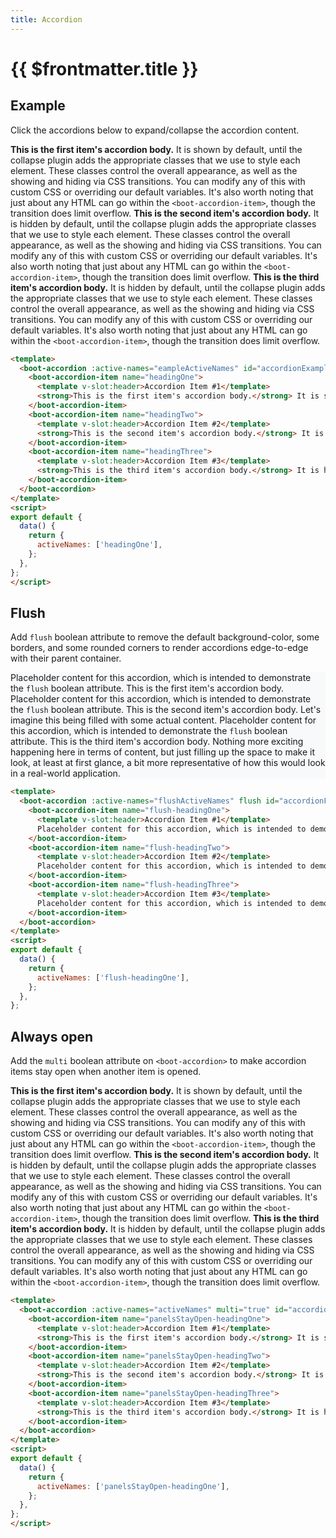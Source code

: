 ```yaml
---
title: Accordion
---
```


<script>
export default {
  data() {
    return {
      eampleActiveNames: ['headingOne'],
      flushActiveNames: ['flush-headingOne'],
      alwaysOpenActiveNames: ['panelsStayOpen-headingOne'],
    };
  },
};
</script>

# {{ $frontmatter.title }}

## Example

Click the accordions below to expand/collapse the accordion content.

<div class="example">
  <boot-accordion :active-names="eampleActiveNames" id="accordionExample">
    <boot-accordion-item name="headingOne">
      <template v-slot:header>Accordion Item #1</template>
      <strong>This is the first item's accordion body.</strong> It is shown by default, until the collapse plugin adds the appropriate classes that we use to style each element. These classes control the overall appearance, as well as the showing and hiding via CSS transitions. You can modify any of this with custom CSS or overriding our default variables. It's also worth noting that just about any HTML can go within the <code>&lt;boot-accordion-item&gt;</code>, though the transition does limit overflow.
    </boot-accordion-item>
    <boot-accordion-item name="headingTwo">
      <template v-slot:header>Accordion Item #2</template>
      <strong>This is the second item's accordion body.</strong> It is hidden by default, until the collapse plugin adds the appropriate classes that we use to style each element. These classes control the overall appearance, as well as the showing and hiding via CSS transitions. You can modify any of this with custom CSS or overriding our default variables. It's also worth noting that just about any HTML can go within the <code>&lt;boot-accordion-item&gt;</code>, though the transition does limit overflow.
    </boot-accordion-item>
    <boot-accordion-item name="headingThree">
      <template v-slot:header>Accordion Item #3</template>
      <strong>This is the third item's accordion body.</strong> It is hidden by default, until the collapse plugin adds the appropriate classes that we use to style each element. These classes control the overall appearance, as well as the showing and hiding via CSS transitions. You can modify any of this with custom CSS or overriding our default variables. It's also worth noting that just about any HTML can go within the <code>&lt;boot-accordion-item&gt;</code>, though the transition does limit overflow.
    </boot-accordion-item>
  </boot-accordion>
</div>

```html
<template>
  <boot-accordion :active-names="eampleActiveNames" id="accordionExample">
    <boot-accordion-item name="headingOne">
      <template v-slot:header>Accordion Item #1</template>
      <strong>This is the first item's accordion body.</strong> It is shown by default, until the collapse plugin adds the appropriate classes that we use to style each element. These classes control the overall appearance, as well as the showing and hiding via CSS transitions. You can modify any of this with custom CSS or overriding our default variables. It's also worth noting that just about any HTML can go within the <code>&lt;boot-accordion-item&gt;</code>, though the transition does limit overflow.
    </boot-accordion-item>
    <boot-accordion-item name="headingTwo">
      <template v-slot:header>Accordion Item #2</template>
      <strong>This is the second item's accordion body.</strong> It is hidden by default, until the collapse plugin adds the appropriate classes that we use to style each element. These classes control the overall appearance, as well as the showing and hiding via CSS transitions. You can modify any of this with custom CSS or overriding our default variables. It's also worth noting that just about any HTML can go within the <code>&lt;boot-accordion-item&gt;</code>, though the transition does limit overflow.
    </boot-accordion-item>
    <boot-accordion-item name="headingThree">
      <template v-slot:header>Accordion Item #3</template>
      <strong>This is the third item's accordion body.</strong> It is hidden by default, until the collapse plugin adds the appropriate classes that we use to style each element. These classes control the overall appearance, as well as the showing and hiding via CSS transitions. You can modify any of this with custom CSS or overriding our default variables. It's also worth noting that just about any HTML can go within the <code>&lt;boot-accordion-item&gt;</code>, though the transition does limit overflow.
    </boot-accordion-item>
  </boot-accordion>
</template>
<script>
export default {
  data() {
    return {
      activeNames: ['headingOne'],
    };
  },
};
</script>
```

## Flush

Add ```flush``` boolean attribute to remove the default background-color, some borders, and some rounded corners to render accordions edge-to-edge with their parent container.

<div class="example" style="background: rgb(248, 249, 250);">
  <boot-accordion :active-names="flushActiveNames" flush id="accordionFlushExample">
    <boot-accordion-item name="flush-headingOne">
      <template v-slot:header>Accordion Item #1</template>
      Placeholder content for this accordion, which is intended to demonstrate the <code>flush</code> boolean attribute. This is the first item's accordion body.
    </boot-accordion-item>
    <boot-accordion-item name="flush-headingTwo">
      <template v-slot:header>Accordion Item #2</template>
      Placeholder content for this accordion, which is intended to demonstrate the <code>flush</code> boolean attribute. This is the second item's accordion body. Let's imagine this being filled with some actual content.
    </boot-accordion-item>
    <boot-accordion-item name="flush-headingThree">
      <template v-slot:header>Accordion Item #3</template>
      Placeholder content for this accordion, which is intended to demonstrate the <code>flush</code> boolean attribute. This is the third item's accordion body. Nothing more exciting happening here in terms of content, but just filling up the space to make it look, at least at first glance, a bit more representative of how this would look in a real-world application.
    </boot-accordion-item>
  </boot-accordion>
</div>

```html
<template>
  <boot-accordion :active-names="flushActiveNames" flush id="accordionFlushExample">
    <boot-accordion-item name="flush-headingOne">
      <template v-slot:header>Accordion Item #1</template>
      Placeholder content for this accordion, which is intended to demonstrate the <code>flush</code> boolean attribute. This is the first item's accordion body.
    </boot-accordion-item>
    <boot-accordion-item name="flush-headingTwo">
      <template v-slot:header>Accordion Item #2</template>
      Placeholder content for this accordion, which is intended to demonstrate the <code>flush</code> boolean attribute. This is the second item's accordion body. Let's imagine this being filled with some actual content.
    </boot-accordion-item>
    <boot-accordion-item name="flush-headingThree">
      <template v-slot:header>Accordion Item #3</template>
      Placeholder content for this accordion, which is intended to demonstrate the <code>flush</code> boolean attribute. This is the third item's accordion body. Nothing more exciting happening here in terms of content, but just filling up the space to make it look, at least at first glance, a bit more representative of how this would look in a real-world application.
    </boot-accordion-item>
  </boot-accordion>
</template>
<script>
export default {
  data() {
    return {
      activeNames: ['flush-headingOne'],
    };
  },
};
```

## Always open

Add the ```multi``` boolean attribute on ```<boot-accordion>``` to make accordion items stay open when another item is opened.

<div class="example">
  <boot-accordion :active-names="alwaysOpenActiveNames" multi id="accordionPanelsStayOpenExample">
    <boot-accordion-item name="#1">
      <template v-slot:header>Accordion Item #1</template>
      <strong>This is the first item's accordion body.</strong> It is shown by default, until the collapse plugin adds the appropriate classes that we use to style each element. These classes control the overall appearance, as well as the showing and hiding via CSS transitions. You can modify any of this with custom CSS or overriding our default variables. It's also worth noting that just about any HTML can go within the <code>&lt;boot-accordion-item&gt;</code>, though the transition does limit overflow.
    </boot-accordion-item>
    <boot-accordion-item name="#2">
      <template v-slot:header>Accordion Item #2</template>
      <strong>This is the second item's accordion body.</strong> It is hidden by default, until the collapse plugin adds the appropriate classes that we use to style each element. These classes control the overall appearance, as well as the showing and hiding via CSS transitions. You can modify any of this with custom CSS or overriding our default variables. It's also worth noting that just about any HTML can go within the <code>&lt;boot-accordion-item&gt;</code>, though the transition does limit overflow.
    </boot-accordion-item>
    <boot-accordion-item name="#3">
      <template v-slot:header>Accordion Item #3</template>
      <strong>This is the third item's accordion body.</strong> It is hidden by default, until the collapse plugin adds the appropriate classes that we use to style each element. These classes control the overall appearance, as well as the showing and hiding via CSS transitions. You can modify any of this with custom CSS or overriding our default variables. It's also worth noting that just about any HTML can go within the <code>&lt;boot-accordion-item&gt;</code>, though the transition does limit overflow.
    </boot-accordion-item>
  </boot-accordion>
</div>

```html
<template>
  <boot-accordion :active-names="activeNames" multi="true" id="accordionPanelsStayOpenExample">
    <boot-accordion-item name="panelsStayOpen-headingOne">
      <template v-slot:header>Accordion Item #1</template>
      <strong>This is the first item's accordion body.</strong> It is shown by default, until the collapse plugin adds the appropriate classes that we use to style each element. These classes control the overall appearance, as well as the showing and hiding via CSS transitions. You can modify any of this with custom CSS or overriding our default variables. It's also worth noting that just about any HTML can go within the <code>&lt;boot-accordion-item&gt;</code>, though the transition does limit overflow.
    </boot-accordion-item>
    <boot-accordion-item name="panelsStayOpen-headingTwo">
      <template v-slot:header>Accordion Item #2</template>
      <strong>This is the second item's accordion body.</strong> It is hidden by default, until the collapse plugin adds the appropriate classes that we use to style each element. These classes control the overall appearance, as well as the showing and hiding via CSS transitions. You can modify any of this with custom CSS or overriding our default variables. It's also worth noting that just about any HTML can go within the <code>&lt;boot-accordion-item&gt;</code>, though the transition does limit overflow.
    </boot-accordion-item>
    <boot-accordion-item name="panelsStayOpen-headingThree">
      <template v-slot:header>Accordion Item #3</template>
      <strong>This is the third item's accordion body.</strong> It is hidden by default, until the collapse plugin adds the appropriate classes that we use to style each element. These classes control the overall appearance, as well as the showing and hiding via CSS transitions. You can modify any of this with custom CSS or overriding our default variables. It's also worth noting that just about any HTML can go within the <code>&lt;boot-accordion-item&gt;</code>, though the transition does limit overflow.
    </boot-accordion-item>
  </boot-accordion>
</template>
<script>
export default {
  data() {
    return {
      activeNames: ['panelsStayOpen-headingOne'],
    };
  },
};
</script>
```
